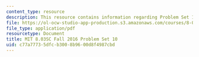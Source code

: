 ```yaml
---
content_type: resource
description: This resource contains information regarding Problem Set 10
file: https://ol-ocw-studio-app-production.s3.amazonaws.com/courses/8-03sc-physics-iii-vibrations-and-waves-fall-2016/c77a77735dfcb3008b9600d8f4987cbd_MIT8_03SCF16_ProblemSet10.pdf
file_type: application/pdf
resourcetype: Document
title: MIT 8.03SC Fall 2016 Problem Set 10
uid: c77a7773-5dfc-b300-8b96-00d8f4987cbd
---
```

